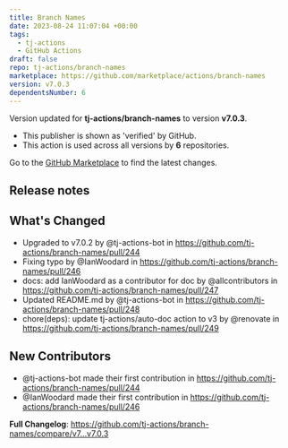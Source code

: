 ```yaml
---
title: Branch Names
date: 2023-08-24 11:07:04 +00:00
tags:
  - tj-actions
  - GitHub Actions
draft: false
repo: tj-actions/branch-names
marketplace: https://github.com/marketplace/actions/branch-names
version: v7.0.3
dependentsNumber: 6
---
```



Version updated for **tj-actions/branch-names** to version **v7.0.3**.
- This publisher is shown as 'verified' by GitHub.
- This action is used across all versions by **6** repositories.

Go to the [GitHub Marketplace](https://github.com/marketplace/actions/branch-names) to find the latest changes.

## Release notes

## What's Changed
* Upgraded to v7.0.2 by @tj-actions-bot in https://github.com/tj-actions/branch-names/pull/244
* Fixing typo by @IanWoodard in https://github.com/tj-actions/branch-names/pull/246
* docs: add IanWoodard as a contributor for doc by @allcontributors in https://github.com/tj-actions/branch-names/pull/247
* Updated README.md by @tj-actions-bot in https://github.com/tj-actions/branch-names/pull/248
* chore(deps): update tj-actions/auto-doc action to v3 by @renovate in https://github.com/tj-actions/branch-names/pull/249

## New Contributors
* @tj-actions-bot made their first contribution in https://github.com/tj-actions/branch-names/pull/244
* @IanWoodard made their first contribution in https://github.com/tj-actions/branch-names/pull/246

**Full Changelog**: https://github.com/tj-actions/branch-names/compare/v7...v7.0.3
